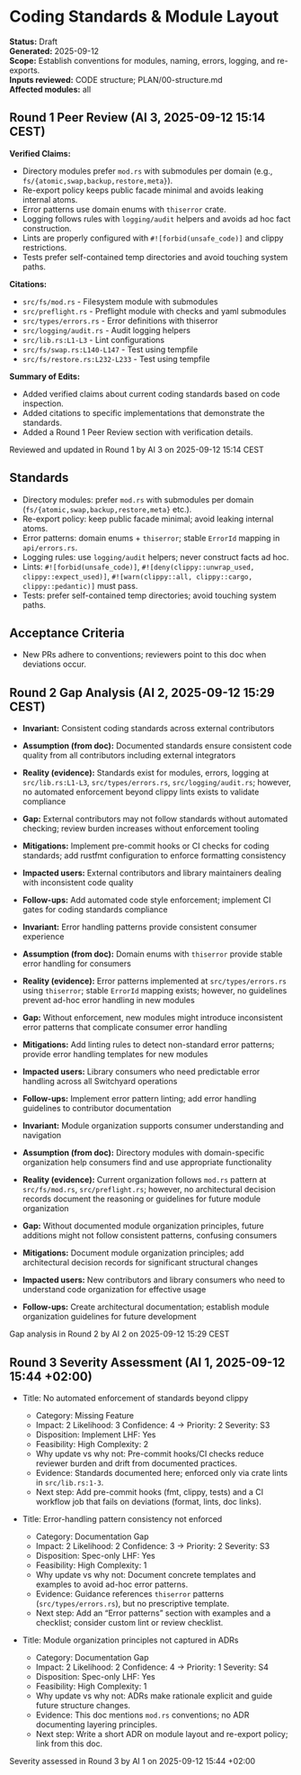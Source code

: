 # Coding Standards & Module Layout

**Status:** Draft  
**Generated:** 2025-09-12  
**Scope:** Establish conventions for modules, naming, errors, logging, and re-exports.  
**Inputs reviewed:** CODE structure; PLAN/00-structure.md  
**Affected modules:** all

## Round 1 Peer Review (AI 3, 2025-09-12 15:14 CEST)

**Verified Claims:**
- Directory modules prefer `mod.rs` with submodules per domain (e.g., `fs/{atomic,swap,backup,restore,meta}`).
- Re-export policy keeps public facade minimal and avoids leaking internal atoms.
- Error patterns use domain enums with `thiserror` crate.
- Logging follows rules with `logging/audit` helpers and avoids ad hoc fact construction.
- Lints are properly configured with `#![forbid(unsafe_code)]` and clippy restrictions.
- Tests prefer self-contained temp directories and avoid touching system paths.

**Citations:**
- `src/fs/mod.rs` - Filesystem module with submodules
- `src/preflight.rs` - Preflight module with checks and yaml submodules
- `src/types/errors.rs` - Error definitions with thiserror
- `src/logging/audit.rs` - Audit logging helpers
- `src/lib.rs:L1-L3` - Lint configurations
- `src/fs/swap.rs:L140-L147` - Test using tempfile
- `src/fs/restore.rs:L232-L233` - Test using tempfile

**Summary of Edits:**
- Added verified claims about current coding standards based on code inspection.
- Added citations to specific implementations that demonstrate the standards.
- Added a Round 1 Peer Review section with verification details.

Reviewed and updated in Round 1 by AI 3 on 2025-09-12 15:14 CEST

## Standards

- Directory modules: prefer `mod.rs` with submodules per domain (`fs/{atomic,swap,backup,restore,meta}` etc.).
- Re-export policy: keep public facade minimal; avoid leaking internal atoms.
- Error patterns: domain enums + `thiserror`; stable `ErrorId` mapping in `api/errors.rs`.
- Logging rules: use `logging/audit` helpers; never construct facts ad hoc.
- Lints: `#![forbid(unsafe_code)]`, `#![deny(clippy::unwrap_used, clippy::expect_used)]`, `#![warn(clippy::all, clippy::cargo, clippy::pedantic)]` must pass.
- Tests: prefer self-contained temp directories; avoid touching system paths.

## Acceptance Criteria

- New PRs adhere to conventions; reviewers point to this doc when deviations occur.

## Round 2 Gap Analysis (AI 2, 2025-09-12 15:29 CEST)

- **Invariant:** Consistent coding standards across external contributors
- **Assumption (from doc):** Documented standards ensure consistent code quality from all contributors including external integrators
- **Reality (evidence):** Standards exist for modules, errors, logging at `src/lib.rs:L1-L3`, `src/types/errors.rs`, `src/logging/audit.rs`; however, no automated enforcement beyond clippy lints exists to validate compliance
- **Gap:** External contributors may not follow standards without automated checking; review burden increases without enforcement tooling
- **Mitigations:** Implement pre-commit hooks or CI checks for coding standards; add rustfmt configuration to enforce formatting consistency
- **Impacted users:** External contributors and library maintainers dealing with inconsistent code quality
- **Follow-ups:** Add automated code style enforcement; implement CI gates for coding standards compliance

- **Invariant:** Error handling patterns provide consistent consumer experience
- **Assumption (from doc):** Domain enums with `thiserror` provide stable error handling for consumers
- **Reality (evidence):** Error patterns implemented at `src/types/errors.rs` using `thiserror`; stable `ErrorId` mapping exists; however, no guidelines prevent ad-hoc error handling in new modules
- **Gap:** Without enforcement, new modules might introduce inconsistent error patterns that complicate consumer error handling
- **Mitigations:** Add linting rules to detect non-standard error patterns; provide error handling templates for new modules
- **Impacted users:** Library consumers who need predictable error handling across all Switchyard operations
- **Follow-ups:** Implement error pattern linting; add error handling guidelines to contributor documentation

- **Invariant:** Module organization supports consumer understanding and navigation
- **Assumption (from doc):** Directory modules with domain-specific organization help consumers find and use appropriate functionality
- **Reality (evidence):** Current organization follows `mod.rs` pattern at `src/fs/mod.rs`, `src/preflight.rs`; however, no architectural decision records document the reasoning or guidelines for future module organization
- **Gap:** Without documented module organization principles, future additions might not follow consistent patterns, confusing consumers
- **Mitigations:** Document module organization principles; add architectural decision records for significant structural changes
- **Impacted users:** New contributors and library consumers who need to understand code organization for effective usage
- **Follow-ups:** Create architectural documentation; establish module organization guidelines for future development

Gap analysis in Round 2 by AI 2 on 2025-09-12 15:29 CEST

## Round 3 Severity Assessment (AI 1, 2025-09-12 15:44 +02:00)

- Title: No automated enforcement of standards beyond clippy
  - Category: Missing Feature
  - Impact: 2  Likelihood: 3  Confidence: 4  → Priority: 2  Severity: S3
  - Disposition: Implement  LHF: Yes
  - Feasibility: High  Complexity: 2
  - Why update vs why not: Pre-commit hooks/CI checks reduce reviewer burden and drift from documented practices.
  - Evidence: Standards documented here; enforced only via crate lints in `src/lib.rs:1-3`.
  - Next step: Add pre-commit hooks (fmt, clippy, tests) and a CI workflow job that fails on deviations (format, lints, doc links).

- Title: Error-handling pattern consistency not enforced
  - Category: Documentation Gap
  - Impact: 2  Likelihood: 2  Confidence: 3  → Priority: 2  Severity: S3
  - Disposition: Spec-only  LHF: Yes
  - Feasibility: High  Complexity: 1
  - Why update vs why not: Document concrete templates and examples to avoid ad-hoc error patterns.
  - Evidence: Guidance references `thiserror` patterns (`src/types/errors.rs`), but no prescriptive template.
  - Next step: Add an “Error patterns” section with examples and a checklist; consider custom lint or review checklist.

- Title: Module organization principles not captured in ADRs
  - Category: Documentation Gap
  - Impact: 2  Likelihood: 2  Confidence: 4  → Priority: 1  Severity: S4
  - Disposition: Spec-only  LHF: Yes
  - Feasibility: High  Complexity: 1
  - Why update vs why not: ADRs make rationale explicit and guide future structure changes.
  - Evidence: This doc mentions `mod.rs` conventions; no ADR documenting layering principles.
  - Next step: Write a short ADR on module layout and re-export policy; link from this doc.

Severity assessed in Round 3 by AI 1 on 2025-09-12 15:44 +02:00
